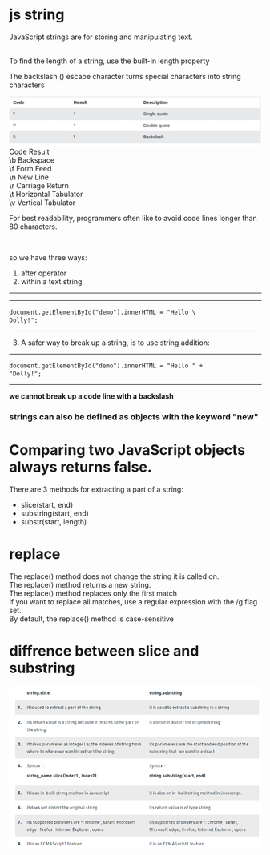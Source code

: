 
# js string
JavaScript strings are for storing and manipulating text.

<br>
To find the length of a string, use the built-in length property
<br>

The backslash (\) escape character turns special characters into string characters

![str](str.png)
<br>
Code    	Result<br>
\b	    Backspace<br>
\f  	Form Feed<br>
\n  	New Line<br>
\r  	Carriage Return<br>
\t	    Horizontal Tabulator<br>
\v	    Vertical Tabulator<br>

For best readability, programmers often like to avoid code lines longer than 80 characters.

<br>

so we have three ways:
1. after operator
2. within a text string
---
---
```
document.getElementById("demo").innerHTML = "Hello \
Dolly!";
```
---
3. A safer way to break up a string, is to use string addition:

---
```
document.getElementById("demo").innerHTML = "Hello " +
"Dolly!";
```
---
**we cannot break up a code line with a backslash**


###  strings can also be defined as objects with the keyword "new"
# Comparing two JavaScript objects always returns false.

There are 3 methods for extracting a part of a string:

- slice(start, end)
- substring(start, end)
- substr(start, length)

# replace

The replace() method does not change the string it is called on.
<br>
The replace() method returns a new string.
<br>
The replace() method replaces only the first match
<br>
If you want to replace all matches, use a regular expression with the /g flag set.
<br>
By default, the replace() method is case-sensitive

# diffrence between slice and substring  
![str](vs.png)




